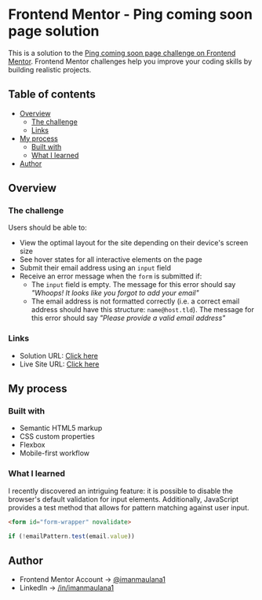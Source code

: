 # Frontend Mentor - Ping coming soon page solution

This is a solution to the [Ping coming soon page challenge on Frontend Mentor](https://www.frontendmentor.io/challenges/ping-single-column-coming-soon-page-5cadd051fec04111f7b848da). Frontend Mentor challenges help you improve your coding skills by building realistic projects. 

## Table of contents

- [Overview](#overview)
  - [The challenge](#the-challenge)
  - [Links](#links)
- [My process](#my-process)
  - [Built with](#built-with)
  - [What I learned](#what-i-learned)
- [Author](#author)

## Overview

### The challenge

Users should be able to:

- View the optimal layout for the site depending on their device's screen size
- See hover states for all interactive elements on the page
- Submit their email address using an `input` field
- Receive an error message when the `form` is submitted if:
	- The `input` field is empty. The message for this error should say *"Whoops! It looks like you forgot to add your email"*
	- The email address is not formatted correctly (i.e. a correct email address should have this structure: `name@host.tld`). The message for this error should say *"Please provide a valid email address"*

### Links

- Solution URL: [Click here](https://www.frontendmentor.io/solutions/ping-coming-soon-using-vanilla-css-and-javascript-z0RiOAcs5R)
- Live Site URL: [Click here](https://symphonious-quokka-b0002b.netlify.app/)

## My process

### Built with

- Semantic HTML5 markup
- CSS custom properties
- Flexbox
- Mobile-first workflow

### What I learned

I recently discovered an intriguing feature: it is possible to disable the browser's default validation for input elements. Additionally, JavaScript provides a test method that allows for pattern matching against user input.

```html
<form id="form-wrapper" novalidate>
```
```js
if (!emailPattern.test(email.value))
```

## Author

- Frontend Mentor Account -> [@imanmaulana1](https://www.frontendmentor.io/profile/imanmaulana1)
- LinkedIn -> [/in/imanmaulana1](https://www.linkedin.com/in/imanmaulana1/)
